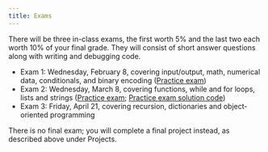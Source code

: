 ```yaml
---
title: Exams
---
```


There will be three in-class exams, the first worth 5% and the last
two each worth 10% of your final grade. They will consist of short
answer questions along with writing and debugging code.

-   Exam 1: Wednesday, February 8, covering input/output, math, numerical data,
    conditionals, and binary encoding ([Practice exam](static/exam1-practice.pdf))
-   Exam 2: Wednesday, March 8, covering functions, while and for loops, lists and
    strings ([Practice exam](static/exam2-practice.pdf); [Practice exam solution code](static/exam2-practice.py))
-   Exam 3: Friday, April 21, covering recursion, dictionaries and object-oriented
    programming

There is no final exam; you will complete a final project instead, as
described above under Projects.
